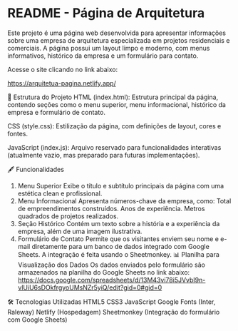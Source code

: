 # README - Página de Arquitetura

Este projeto é uma página web desenvolvida para apresentar informações sobre uma empresa de arquitetura especializada em projetos residenciais e comerciais. A página possui um layout limpo e moderno, com menus informativos, histórico da empresa e um formulário para contato.

Acesse o site clicando no link abaixo:

https://arquitetua-pagina.netlify.app/

📂 Estrutura do Projeto
HTML (index.html):
Estrutura principal da página, contendo seções como o menu superior, menu informacional, histórico da empresa e formulário de contato.

CSS (style.css):
Estilização da página, com definições de layout, cores e fontes.

JavaScript (index.js):
Arquivo reservado para funcionalidades interativas (atualmente vazio, mas preparado para futuras implementações).

🖋️ Funcionalidades
1. Menu Superior
Exibe o título e subtítulo principais da página com uma estética clean e profissional.
2. Menu Informacional
Apresenta números-chave da empresa, como:
Total de empreendimentos construídos.
Anos de experiência.
Metros quadrados de projetos realizados.
3. Seção Histórico
Contém um texto sobre a história e a experiência da empresa, além de uma imagem ilustrativa.
4. Formulário de Contato
Permite que os visitantes enviem seu nome e e-mail diretamente para um banco de dados integrado com Google Sheets.
A integração é feita usando o Sheetmonkey.
📊 Planilha para Visualização dos Dados
Os dados enviados pelo formulário são armazenados na planilha do Google Sheets no link abaixo:
https://docs.google.com/spreadsheets/d/13M43vi78i5JVvbI9n-vlUiU6sDOkfrgyoUMsNZr5yiQ/edit?gid=0#gid=0

🛠️ Tecnologias Utilizadas
HTML5
CSS3
JavaScript
Google Fonts (Inter, Raleway)
Netlify (Hospedagem)
Sheetmonkey (Integração do formulário com Google Sheets)